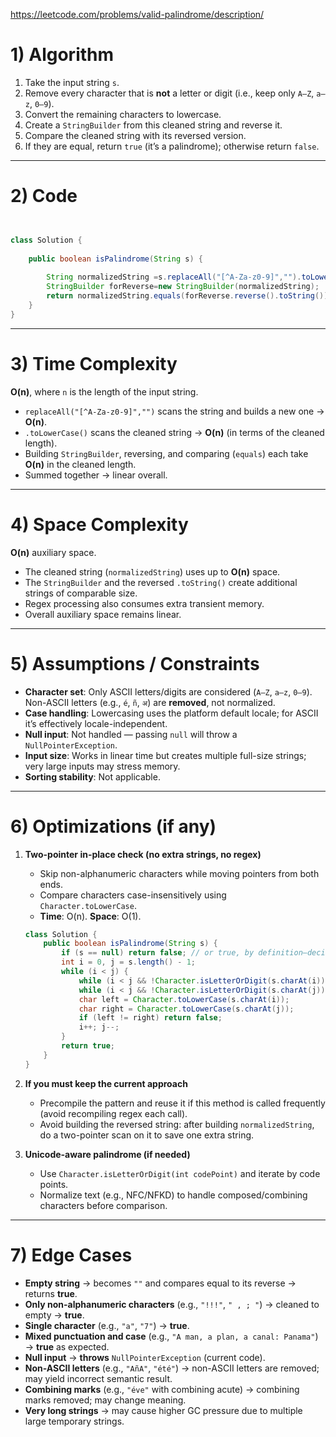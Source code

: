 https://leetcode.com/problems/valid-palindrome/description/
# 1) Algorithm 

1. Take the input string `s`.
2. Remove every character that is **not** a letter or digit (i.e., keep only `A–Z`, `a–z`, `0–9`).
3. Convert the remaining characters to lowercase.
4. Create a `StringBuilder` from this cleaned string and reverse it.
5. Compare the cleaned string with its reversed version.
6. If they are equal, return `true` (it’s a palindrome); otherwise return `false`.

---

# 2) Code 

```java


class Solution {
    
    public boolean isPalindrome(String s) {
        
        String normalizedString =s.replaceAll("[^A-Za-z0-9]","").toLowerCase();
        StringBuilder forReverse=new StringBuilder(normalizedString);
        return normalizedString.equals(forReverse.reverse().toString());
    }
}
```

---

# 3) Time Complexity

**O(n)**, where `n` is the length of the input string.

* `replaceAll("[^A-Za-z0-9]","")` scans the string and builds a new one → **O(n)**.
* `.toLowerCase()` scans the cleaned string → **O(n)** (in terms of the cleaned length).
* Building `StringBuilder`, reversing, and comparing (`equals`) each take **O(n)** in the cleaned length.
* Summed together → linear overall.

---

# 4) Space Complexity

**O(n)** auxiliary space.

* The cleaned string (`normalizedString`) uses up to **O(n)** space.
* The `StringBuilder` and the reversed `.toString()` create additional strings of comparable size.
* Regex processing also consumes extra transient memory.
* Overall auxiliary space remains linear.

---

# 5) Assumptions / Constraints

* **Character set**: Only ASCII letters/digits are considered (`A–Z`, `a–z`, `0–9`).
  Non-ASCII letters (e.g., `é`, `ñ`, `अ`) are **removed**, not normalized.
* **Case handling**: Lowercasing uses the platform default locale; for ASCII it’s effectively locale-independent.
* **Null input**: Not handled — passing `null` will throw a `NullPointerException`.
* **Input size**: Works in linear time but creates multiple full-size strings; very large inputs may stress memory.
* **Sorting stability**: Not applicable.

---

# 6) Optimizations (if any)

1. **Two-pointer in-place check (no extra strings, no regex)**

   * Skip non-alphanumeric characters while moving pointers from both ends.
   * Compare characters case-insensitively using `Character.toLowerCase`.
   * **Time**: O(n). **Space**: O(1).

   ```java
   class Solution {
       public boolean isPalindrome(String s) {
           if (s == null) return false; // or true, by definition—decide policy
           int i = 0, j = s.length() - 1;
           while (i < j) {
               while (i < j && !Character.isLetterOrDigit(s.charAt(i))) i++;
               while (i < j && !Character.isLetterOrDigit(s.charAt(j))) j--;
               char left = Character.toLowerCase(s.charAt(i));
               char right = Character.toLowerCase(s.charAt(j));
               if (left != right) return false;
               i++; j--;
           }
           return true;
       }
   }
   ```

2. **If you must keep the current approach**

   * Precompile the pattern and reuse it if this method is called frequently (avoid recompiling regex each call).
   * Avoid building the reversed string: after building `normalizedString`, do a two-pointer scan on it to save one extra string.

3. **Unicode-aware palindrome (if needed)**

   * Use `Character.isLetterOrDigit(int codePoint)` and iterate by code points.
   * Normalize text (e.g., NFC/NFKD) to handle composed/combining characters before comparison.

---

# 7) Edge Cases

* **Empty string** → becomes `""` and compares equal to its reverse → returns **true**.
* **Only non-alphanumeric characters** (e.g., `"!!!"`, `" , ; "`) → cleaned to empty → **true**.
* **Single character** (e.g., `"a"`, `"7"`) → **true**.
* **Mixed punctuation and case** (e.g., `"A man, a plan, a canal: Panama"`) → **true** as expected.
* **Null input** → **throws** `NullPointerException` (current code).
* **Non-ASCII letters** (e.g., `"AñA"`, `"été"`) → non-ASCII letters are removed; may yield incorrect semantic result.
* **Combining marks** (e.g., `"éve"` with combining acute) → combining marks removed; may change meaning.
* **Very long strings** → may cause higher GC pressure due to multiple large temporary strings.
